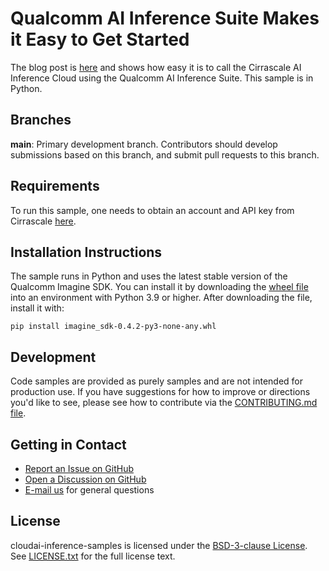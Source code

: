 # Qualcomm AI Inference Suite Makes it Easy to Get Started
The blog post is [here](https://www.qualcomm.com/developer/blog/2025/05/using-qualcomm-ai-inference-suite-is-easy) and shows how easy it is to call the Cirrascale AI Inference Cloud using the Qualcomm AI Inference Suite.  This sample is in Python.

## Branches

**main**: Primary development branch. 
Contributors should develop submissions based on this branch, and submit pull requests to this branch.

## Requirements

To run this sample, one needs to obtain an account and API key from Cirrascale [here](https://aisuite.cirrascale.com/home).

## Installation Instructions

The sample runs in Python and uses the latest stable version of the Qualcomm Imagine SDK. You can install it by downloading the [wheel file](https://aisuite.cirrascale.com/sdk/_downloads/3433649516f5c32f3603ae6f98c65e48/imagine_sdk-0.4.2-py3-none-any.whl) into an environment with Python 3.9 or higher. After downloading the file, install it with:

```
pip install imagine_sdk-0.4.2-py3-none-any.whl
```

## Development

Code samples are provided as purely samples and are not intended for production use. If you have suggestions for how to improve or directions you'd like to see, please see how to contribute via the [CONTRIBUTING.md file](../CONTRIBUTING.md).

## Getting in Contact

* [Report an Issue on GitHub](../../../issues)
* [Open a Discussion on GitHub](../../../discussions)
* [E-mail us](mailto:raysteph@qti.qualcomm.com) for general questions

## License

cloudai-inference-samples is licensed under the [BSD-3-clause License](https://spdx.org/licenses/BSD-3-Clause.html). See [LICENSE.txt](../LICENSE.txt) for the full license text.
